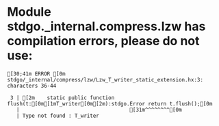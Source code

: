 # Module stdgo._internal.compress.lzw has compilation errors, please do not use:
```
[30;41m ERROR [0m stdgo/_internal/compress/lzw/Lzw_T_writer_static_extension.hx:3: characters 36-44

 3 | [2m    static public function flush(t:[0m[1mT_writer[0m[2m):stdgo.Error return t.flush();[0m
   |                                    [31m^^^^^^^^[0m
   | Type not found : T_writer


```

